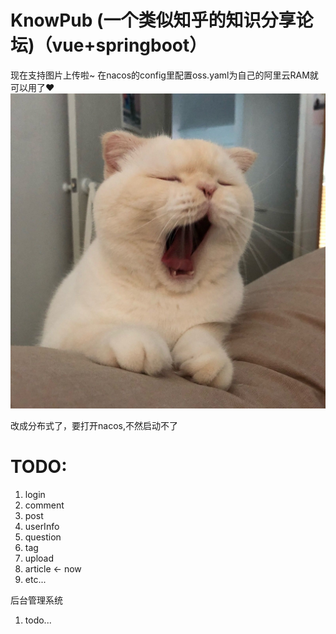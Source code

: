 # KnowPub (一个类似知乎的知识分享论坛)（vue+springboot）
现在支持图片上传啦~  在nacos的config里配置oss.yaml为自己的阿里云RAM就可以用了♥
![image](https://github.com/Gringoire-99/know_pub/blob/main/know_pub_%E5%89%8D%E7%AB%AF/src/assets/aow.jpg)

改成分布式了，要打开nacos,不然启动不了

   
   # TODO:
   1. login
   5. comment 
   5. post
   3. userInfo
   4. question 
   6. tag 
   7. upload
   8. article  <- now
   9. etc...
   
   后台管理系统
   1. todo...
   
   

